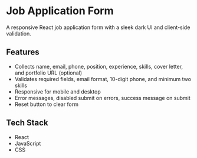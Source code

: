 # Job Application Form

A responsive React job application form with a sleek dark UI and client-side validation.

## Features

- Collects name, email, phone, position, experience, skills, cover letter, and portfolio URL (optional)
- Validates required fields, email format, 10-digit phone, and minimum two skills
- Responsive for mobile and desktop
- Error messages, disabled submit on errors, success message on submit
- Reset button to clear form

## Tech Stack

- React  
- JavaScript  
- CSS
